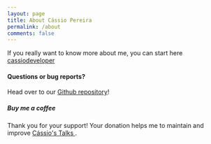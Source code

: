 ```yaml
---
layout: page
title: About Cássio Pereira
permalink: /about
comments: false
---
```


<div class="row justify-content-between">
<div class="col-md-8 pr-5">

<p>If you really want to know more about me, you can start here <a href="https://linktr.ee/cassiodeveloper">cassiodeveloper</a></p>

<h4>Questions or bug reports?</h4>

<p>Head over to our <a href="https://github.com/cassiodeveloper/talks/issues/new" target="_blank">Github repository</a>!</p>

</div>

<div class="col-md-4">

<div class="sticky-top sticky-top-80">
<h5>Buy me a coffee</h5>

<p>Thank you for your support! Your donation helps me to maintain and improve <a target="_blank" href="https://github.com/cassiodeveloper/talks">Cássio's Talks <i class="fab fa-github"></i></a>.</p>

<script type="text/javascript" src="https://cdnjs.buymeacoffee.com/1.0.0/button.prod.min.js" data-name="bmc-button" data-slug="cassiodeveloper" data-color="#FFDD00" data-emoji="🍺"  data-font="Cookie" data-text="Buy me a beer" data-outline-color="#000000" data-font-color="#000000" data-coffee-color="#ffffff" ></script>

</div>
</div>
</div>